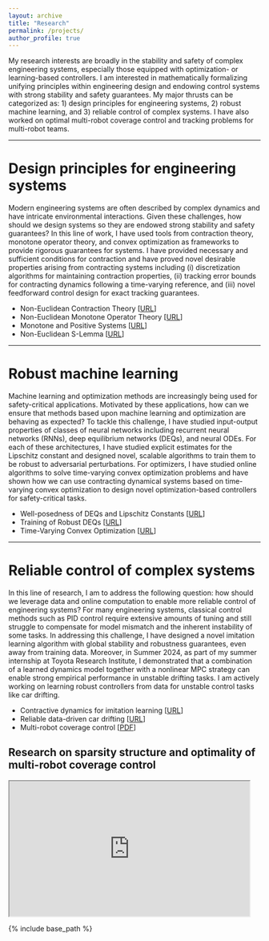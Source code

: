 ```yaml
---
layout: archive
title: "Research"
permalink: /projects/
author_profile: true
---
```


My research interests are broadly in the stability and safety of complex engineering systems, especially those equipped with optimization- or learning-based controllers. I am interested in mathematically formalizing unifying principles within engineering design and endowing control systems with strong stability and
safety guarantees. My major thrusts can be categorized as: 1) design principles for engineering systems, 2) robust machine learning, and 3) reliable control of complex systems. I have also worked on optimal multi-robot coverage control and tracking problems for multi-robot teams.

***
# Design principles for engineering systems

Modern engineering systems are often described by complex dynamics and have intricate environmental interactions. Given these challenges, how should we design systems so they are endowed strong stability and safety guarantees? In this line of work, I have used tools from contraction theory, monotone operator theory, and convex optimization as frameworks to provide rigorous guarantees for systems. I have provided necessary and sufficient conditions for contraction and have proved novel desirable properties arising from contracting systems including (i) discretization algorithms for maintaining contraction properties, (ii) tracking error bounds for contracting dynamics following a time-varying reference, and (iii) novel feedforward control design for exact tracking guarantees.

<ul>
  <li>Non-Euclidean Contraction Theory [<a href="https://arxiv.org/abs/2103.12263">URL</a>] </li>
  <li>Non-Euclidean Monotone Operator Theory [<a href="https://arxiv.org/abs/2303.11273">URL</a>] </li>
  <li>Monotone and Positive Systems [<a href="https://arxiv.org/abs/2104.01321">URL</a>] </li>
  <li>Non-Euclidean S-Lemma [<a href="https://arxiv.org/abs/2207.14579">URL</a>] </li>
</ul>

***
# Robust machine learning

Machine learning and optimization methods are increasingly being used for safety-critical applications. Motivated by these applications, how can we ensure that methods based upon machine learning and optimization are behaving as expected? To tackle this challenge, I have studied input-output properties of classes of neural networks including recurrent neural networks (RNNs), deep equilibrium networks (DEQs), and neural ODEs. For each of these architectures, I have studied explicit estimates for the Lipschitz constant and designed novel, scalable algorithms to train them to be robust to adversarial perturbations. For optimizers, I have studied online algorithms to solve time-varying convex optimization problems and have shown how we can use contracting dynamical systems based on time-varying convex optimization to design novel optimization-based controllers for safety-critical tasks.

<ul>
  <li>Well-posedness of DEQs and Lipschitz Constants [<a href="https://arxiv.org/abs/2106.03194">URL</a>] </li>
  <li>Training of Robust DEQs [<a href="https://arxiv.org/abs/2204.00187">URL</a>] </li>
  <li>Time-Varying Convex Optimization [<a href="https://arxiv.org/abs/2305.15595">URL</a>] </li>
</ul>
    
***
# Reliable control of complex systems

In this line of research, I am to address the following question: how should we leverage data and online computation to enable more reliable control of engineering systems? For many engineering systems, classical control methods such as PID control require extensive amounts of tuning and still struggle to compensate for model mismatch and the inherent instability of some tasks. In addressing this challenge, I have designed a novel imitation learning algorithm with global stability and robustness guarantees, even away from training data. Moreover, in Summer 2024, as part of my summer internship at Toyota Research Institute, I demonstrated that a combination of a learned dynamics model together with a nonlinear MPC strategy can enable strong empirical performance in unstable drifting tasks. I am actively working on learning robust controllers from data for unstable control tasks like car drifting.

<ul>
  <li>Contractive dynamics for imitation learning [<a href="https://arxiv.org/abs/2402.08090">URL</a>] </li>
  <li>Reliable data-driven car drifting [<a href="https://arxiv.org/abs/2411.00107">URL</a>]</li>
  <li>Multi-robot coverage control [<a href="https://davydovalexander.github.io/files/AD-YDM19.pdf">PDF</a>] </li>
</ul> 
    
## Research on sparsity structure and optimality of multi-robot coverage control
<iframe src="https://www.youtube.com/embed/Zpz-Co44Zyg" width="480" height="270" ></iframe>

<!-- <img src= "/images/foo-bar-identity-th.jpg" alt = "sample image"> -->

<!-- {% if author.googlescholar %}
  You can also find my articles on <u><a href="{{author.googlescholar}}">my Google Scholar profile</a>.</u>
{% endif %} -->

{% include base_path %}

<!-- {% for post in site.publications reversed %}
  {% include archive-single.html %}
{% endfor %} -->
